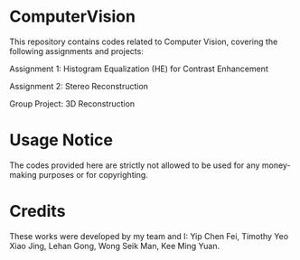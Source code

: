 # ComputerVision

This repository contains codes related to Computer Vision, covering the following assignments and projects:

Assignment 1: Histogram Equalization (HE) for Contrast Enhancement

Assignment 2: Stereo Reconstruction

Group Project: 3D Reconstruction

# Usage Notice

The codes provided here are strictly not allowed to be used for any money-making purposes or for copyrighting.

# Credits

These works were developed by my team and I: Yip Chen Fei, Timothy Yeo Xiao Jing, Lehan Gong, Wong Seik Man, Kee Ming Yuan.
